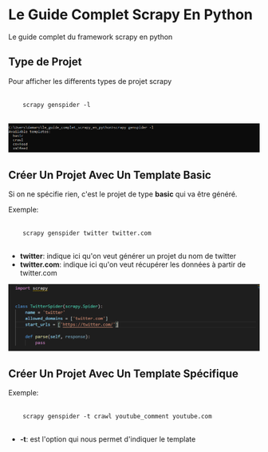 # Le Guide Complet Scrapy En Python

Le guide complet du framework scrapy en python 

## Type de Projet

Pour afficher les differents types de projet scrapy

<pre>
<code>
    scrapy genspider -l
</code>
</pre>

![image](images/1.png)

## Créer Un Projet Avec Un Template Basic

Si on ne spécifie rien, c'est le projet de type **basic** qui va être généré.

Exemple:

<pre>
<code>
    scrapy genspider twitter twitter.com
</code>
</pre>

* **twitter**: indique ici qu'on veut générer un projet du nom de twitter
*  **twitter.com**: indique ici qu'on veut récupérer les données à partir de twitter.com

![image](images/2.png)

## Créer Un Projet Avec Un Template Spécifique

Exemple:

<pre>
<code>
    scrapy genspider -t crawl youtube_comment youtube.com
</code>
</pre>

* **-t**: est l'option qui nous permet d'indiquer le template